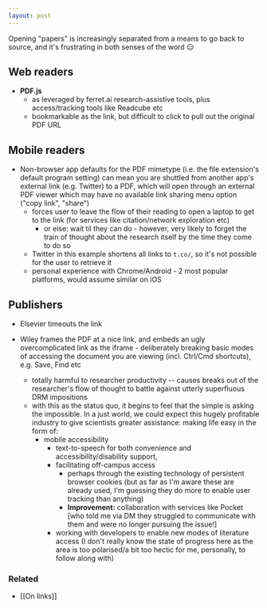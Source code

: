 ```yaml
---
layout: post
---
```

Opening "papers" is increasingly separated from a means to go back to source, and it's frustrating in both senses of the word :expressionless:

## Web readers

- __PDF.js__ 
  - as leveraged by ferret.ai research-assistive tools, plus access/tracking tools like Readcube etc
  - bookmarkable as the link, but difficult to click to pull out the original PDF URL

## Mobile readers

- Non-browser app defaults for the PDF mimetype (i.e. the file extension's default program setting) can mean you are shuttled from another app's external link (e.g. Twitter) to a PDF, which will open through an external PDF viewer which may have no available link sharing menu option ("copy link", "share")
  - forces user to leave the flow of their reading to open a laptop to get to the link (for services like citation/network exploration etc)
    - or else: wait til they can do - however, very likely to forget the train of thought about the research itself by the time they come to do so
  - Twitter in this example shortens all links to `t.co/`, so it's not possible for the user to retrieve it
  - personal experience with Chrome/Android - 2 most popular platforms, would assume similar on iOS

## Publishers

- Elsevier timeouts the link

- Wiley frames the PDF at a nice link, and embeds an ugly overcomplicated link as the iframe - deliberately breaking basic modes of accessing the document you are viewing (incl. Ctrl/Cmd shortcuts), e.g. Save, Find etc
  - totally harmful to researcher productivity -- causes breaks out of the researcher's flow of thought to battle against utterly superfluous DRM impositions
  - with this as the status quo, it begins to feel that the simple is asking the impossible. In a just world, we could expect this hugely profitable industry to give scientists greater assistance: making life easy in the form of:
    - mobile accessibility
      - text-to-speech for both convenience and accessibility/disability support,
      - facilitating off-campus access
        - perhaps through the existing technology of persistent browser cookies (but as far as I'm aware these are already used, I'm guessing they do more to enable user tracking than anything)
        - __Improvement:__ collaboration with services like Pocket [who told me via DM they struggled to communicate with them and were no longer pursuing the issue!]
      - working with developers to enable new modes of literature access (I don't really know the state of progress here as the area is too polarised/a bit too hectic for me, personally, to follow along with)

### Related

- [[On links]]